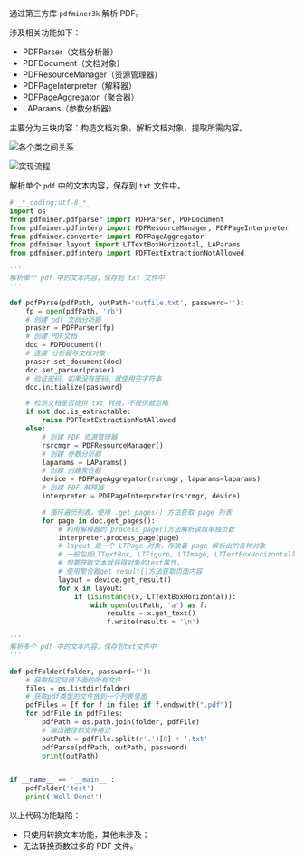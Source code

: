 通过第三方库 `pdfminer3k` 解析 PDF。

涉及相关功能如下：

* PDFParser（文档分析器）
* PDFDocument（文档对象）
* PDFResourceManager（资源管理器）
* PDFPageInterpreter（解释器）
* PDFPageAggregator（聚合器）
* LAParams（参数分析器）

主要分为三块内容：构造文档对象，解析文档对象，提取所需内容。

![各个类之间关系](https://wx1.sinaimg.cn/mw690/af9e9c30ly1fu8cpioo8qj20js0dxglx.jpg)

![实现流程](https://wx4.sinaimg.cn/mw690/af9e9c30ly1fu8cpk7bolj20uh0hadga.jpg)

解析单个 `pdf` 中的文本内容，保存到 `txt` 文件中。

```python
# _*_coding:utf-8_*_
import os
from pdfminer.pdfparser import PDFParser, PDFDocument
from pdfminer.pdfinterp import PDFResourceManager, PDFPageInterpreter
from pdfminer.converter import PDFPageAggregator
from pdfminer.layout import LTTextBoxHorizontal, LAParams
from pdfminer.pdfinterp import PDFTextExtractionNotAllowed

'''
解析单个 pdf 中的文本内容，保存到 txt 文件中
'''

def pdfParse(pdfPath, outPath='outfile.txt', password=''):
    fp = open(pdfPath, 'rb')
    # 创建 pdf 文档分析器
    praser = PDFParser(fp)
    # 创建 PDF文档
    doc = PDFDocument()
    # 连接 分析器与文档对象
    praser.set_document(doc)
    doc.set_parser(praser)
    # 验证密码，如果没有密码，就使用空字符串
    doc.initialize(password)

    # 检测文档是否提供 txt 转换，不提供就忽略
    if not doc.is_extractable:
        raise PDFTextExtractionNotAllowed
    else:
        # 创建 PDF 资源管理器
        rsrcmgr = PDFResourceManager()
        # 创建 参数分析器
        laparams = LAParams()
        # 创建 创建聚合器
        device = PDFPageAggregator(rsrcmgr, laparams=laparams)
        # 创建 PDF 解释器
        interpreter = PDFPageInterpreter(rsrcmgr, device)

        # 循环遍历列表，使用 .get_pages() 方法获取 page 列表
        for page in doc.get_pages():
            # 利用解释器的 process_page()方法解析读取单独页数
            interpreter.process_page(page)
            # layout 是一个 LTPage 对象，存放着 page 解析出的各种对象
            # 一般包括LTTextBox, LTFigure, LTImage, LTTextBoxHorizontal等等,
            # 想要获取文本就获得对象的text属性，
            # 使用聚合器get_result()方法获取页面内容
            layout = device.get_result()
            for x in layout:
                if (isinstance(x, LTTextBoxHorizontal)):
                    with open(outPath, 'a') as f:
                        results = x.get_text()
                        f.write(results + '\n')

'''
解析多个 pdf 中的文本内容，保存到txt文件中
'''

def pdfFolder(folder, password=''):
    # 获取指定目录下面的所有文件
    files = os.listdir(folder)
    # 获取pdf类型的文件放到一个列表里面
    pdfFiles = [f for f in files if f.endswith(".pdf")]
    for pdfFile in pdfFiles:
        pdfPath = os.path.join(folder, pdfFile)
        # 输出路径和文件格式
        outPath = pdfFile.split(r'.')[0] + '.txt'
        pdfParse(pdfPath, outPath, password)
        print(outPath)


if __name__ == '__main__':
    pdfFolder('test')
    print('Well Done!')
```

以上代码功能缺陷：

* 只使用转换文本功能，其他未涉及；
* 无法转换页数过多的 PDF 文件。
  